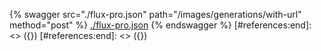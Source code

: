 [#references:start]: <> ({ "template": "openapi" })
[#references:start]: <> ({ "template": "openapi" })
{% swagger src="./flux-pro.json" path="/images/generations/with-url" method="post" %}
[./flux-pro.json](./flux-pro.json)
{% endswagger %}
[#references:end]: <> ({})
[#references:end]: <> ({})